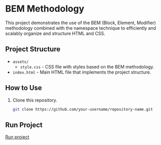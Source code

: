# BEM Methodology

This project demonstrates the use of the BEM (Block, Element, Modifier) methodology combined with the namespace technique to efficiently and scalably organize and structure HTML and CSS.

## Project Structure

- `assets/`
  - `style.css` - CSS file with styles based on the BEM methodology.
- `index.html` - Main HTML file that implements the project structure.

## How to Use

1. Clone this repository.
   ```bash
   git clone https://github.com/your-username/repository-name.git

## Run Project
<a href="https://marcoscalitas.github.io/cards-bem/">Run project</a>
